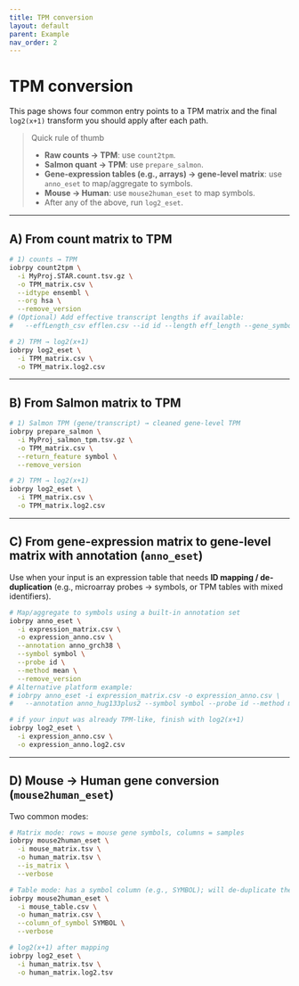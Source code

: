 ```yaml
---
title: TPM conversion
layout: default
parent: Example
nav_order: 2
---
```


# **TPM conversion**

This page shows four common entry points to a TPM matrix and the final `log2(x+1)` transform you should apply after each path.

> Quick rule of thumb  
> - **Raw counts → TPM**: use `count2tpm`.  
> - **Salmon quant → TPM**: use `prepare_salmon`.  
> - **Gene-expression tables (e.g., arrays) → gene-level matrix**: use `anno_eset` to map/aggregate to symbols.  
> - **Mouse → Human**: use `mouse2human_eset` to map symbols.
> - After any of the above, run `log2_eset`.

---

## A) From **count matrix** to **TPM**

```bash
# 1) counts → TPM
iobrpy count2tpm \
  -i MyProj.STAR.count.tsv.gz \
  -o TPM_matrix.csv \
  --idtype ensembl \
  --org hsa \
  --remove_version
# (Optional) Add effective transcript lengths if available:
#   --effLength_csv efflen.csv --id id --length eff_length --gene_symbol symbol
```

```bash
# 2) TPM → log2(x+1)
iobrpy log2_eset \
  -i TPM_matrix.csv \
  -o TPM_matrix.log2.csv
```

---

## B) From **Salmon matrix** to **TPM**

```bash
# 1) Salmon TPM (gene/transcript) → cleaned gene-level TPM
iobrpy prepare_salmon \
  -i MyProj_salmon_tpm.tsv.gz \
  -o TPM_matrix.csv \
  --return_feature symbol \
  --remove_version
```

```bash
# 2) TPM → log2(x+1)
iobrpy log2_eset \
  -i TPM_matrix.csv \
  -o TPM_matrix.log2.csv
```

---

## C) From **gene-expression matrix** to **gene-level matrix** with annotation (`anno_eset`)

Use when your input is an expression table that needs **ID mapping / de-duplication** (e.g., microarray probes → symbols, or TPM tables with mixed identifiers).  

```bash
# Map/aggregate to symbols using a built-in annotation set
iobrpy anno_eset \
  -i expression_matrix.csv \
  -o expression_anno.csv \
  --annotation anno_grch38 \
  --symbol symbol \
  --probe id \
  --method mean \
  --remove_version
# Alternative platform example:
# iobrpy anno_eset -i expression_matrix.csv -o expression_anno.csv \
#   --annotation anno_hug133plus2 --symbol symbol --probe id --method mean
```

```bash
# if your input was already TPM-like, finish with log2(x+1)
iobrpy log2_eset \
  -i expression_anno.csv \
  -o expression_anno.log2.csv
```

---

## D) **Mouse → Human** gene conversion (`mouse2human_eset`)

Two common modes:

```bash
# Matrix mode: rows = mouse gene symbols, columns = samples
iobrpy mouse2human_eset \
  -i mouse_matrix.tsv \
  -o human_matrix.tsv \
  --is_matrix \
  --verbose
```

```bash
# Table mode: has a symbol column (e.g., SYMBOL); will de-duplicate then map
iobrpy mouse2human_eset \
  -i mouse_table.csv \
  -o human_matrix.csv \
  --column_of_symbol SYMBOL \
  --verbose
```

```bash
# log2(x+1) after mapping
iobrpy log2_eset \
  -i human_matrix.tsv \
  -o human_matrix.log2.tsv
```
